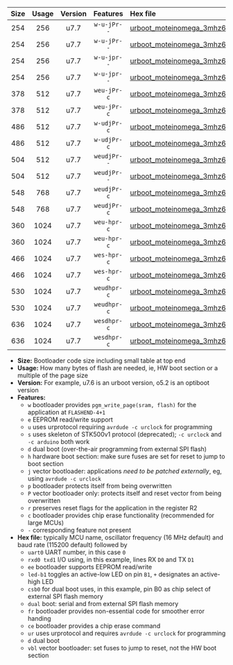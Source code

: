 |Size|Usage|Version|Features|Hex file|
|:-:|:-:|:-:|:-:|:--|
|254|256|u7.7|`w-u-jPr--`|[urboot_moteinomega_3mhz6864_57600bps_uart0_rxd0_txd1_led+d7_ur_vbl.hex](https://raw.githubusercontent.com/stefanrueger/urboot.hex/main/boards/moteinomega/fcpu_3mhz6864/57600_bps/urboot_moteinomega_3mhz6864_57600bps_uart0_rxd0_txd1_led+d7_ur_vbl.hex)|
|254|256|u7.7|`w-u-jPr--`|[urboot_moteinomega_3mhz6864_57600bps_uart1_rxd2_txd3_led+d7_ur_vbl.hex](https://raw.githubusercontent.com/stefanrueger/urboot.hex/main/boards/moteinomega/fcpu_3mhz6864/57600_bps/urboot_moteinomega_3mhz6864_57600bps_uart1_rxd2_txd3_led+d7_ur_vbl.hex)|
|254|256|u7.7|`w-u-jpr--`|[urboot_moteinomega_3mhz6864_57600bps_uart0_rxd0_txd1_led+d7_fr_ur_vbl.hex](https://raw.githubusercontent.com/stefanrueger/urboot.hex/main/boards/moteinomega/fcpu_3mhz6864/57600_bps/urboot_moteinomega_3mhz6864_57600bps_uart0_rxd0_txd1_led+d7_fr_ur_vbl.hex)|
|254|256|u7.7|`w-u-jpr--`|[urboot_moteinomega_3mhz6864_57600bps_uart1_rxd2_txd3_led+d7_fr_ur_vbl.hex](https://raw.githubusercontent.com/stefanrueger/urboot.hex/main/boards/moteinomega/fcpu_3mhz6864/57600_bps/urboot_moteinomega_3mhz6864_57600bps_uart1_rxd2_txd3_led+d7_fr_ur_vbl.hex)|
|378|512|u7.7|`weu-jPr-c`|[urboot_moteinomega_3mhz6864_57600bps_uart0_rxd0_txd1_ee_led+d7_fr_ce_ur_vbl.hex](https://raw.githubusercontent.com/stefanrueger/urboot.hex/main/boards/moteinomega/fcpu_3mhz6864/57600_bps/urboot_moteinomega_3mhz6864_57600bps_uart0_rxd0_txd1_ee_led+d7_fr_ce_ur_vbl.hex)|
|378|512|u7.7|`weu-jPr-c`|[urboot_moteinomega_3mhz6864_57600bps_uart1_rxd2_txd3_ee_led+d7_fr_ce_ur_vbl.hex](https://raw.githubusercontent.com/stefanrueger/urboot.hex/main/boards/moteinomega/fcpu_3mhz6864/57600_bps/urboot_moteinomega_3mhz6864_57600bps_uart1_rxd2_txd3_ee_led+d7_fr_ce_ur_vbl.hex)|
|486|512|u7.7|`w-udjPr-c`|[urboot_moteinomega_3mhz6864_57600bps_uart0_rxd0_txd1_led+d7_csc7_dual_fr_ce_ur_vbl.hex](https://raw.githubusercontent.com/stefanrueger/urboot.hex/main/boards/moteinomega/fcpu_3mhz6864/57600_bps/urboot_moteinomega_3mhz6864_57600bps_uart0_rxd0_txd1_led+d7_csc7_dual_fr_ce_ur_vbl.hex)|
|486|512|u7.7|`w-udjPr-c`|[urboot_moteinomega_3mhz6864_57600bps_uart1_rxd2_txd3_led+d7_csc7_dual_fr_ce_ur_vbl.hex](https://raw.githubusercontent.com/stefanrueger/urboot.hex/main/boards/moteinomega/fcpu_3mhz6864/57600_bps/urboot_moteinomega_3mhz6864_57600bps_uart1_rxd2_txd3_led+d7_csc7_dual_fr_ce_ur_vbl.hex)|
|504|512|u7.7|`weudjPr--`|[urboot_moteinomega_3mhz6864_57600bps_uart0_rxd0_txd1_ee_led+d7_csc7_dual_fr_ur_vbl.hex](https://raw.githubusercontent.com/stefanrueger/urboot.hex/main/boards/moteinomega/fcpu_3mhz6864/57600_bps/urboot_moteinomega_3mhz6864_57600bps_uart0_rxd0_txd1_ee_led+d7_csc7_dual_fr_ur_vbl.hex)|
|504|512|u7.7|`weudjPr--`|[urboot_moteinomega_3mhz6864_57600bps_uart1_rxd2_txd3_ee_led+d7_csc7_dual_fr_ur_vbl.hex](https://raw.githubusercontent.com/stefanrueger/urboot.hex/main/boards/moteinomega/fcpu_3mhz6864/57600_bps/urboot_moteinomega_3mhz6864_57600bps_uart1_rxd2_txd3_ee_led+d7_csc7_dual_fr_ur_vbl.hex)|
|548|768|u7.7|`weudjPr-c`|[urboot_moteinomega_3mhz6864_57600bps_uart0_rxd0_txd1_ee_led+d7_csc7_dual_fr_ce_ur_vbl.hex](https://raw.githubusercontent.com/stefanrueger/urboot.hex/main/boards/moteinomega/fcpu_3mhz6864/57600_bps/urboot_moteinomega_3mhz6864_57600bps_uart0_rxd0_txd1_ee_led+d7_csc7_dual_fr_ce_ur_vbl.hex)|
|548|768|u7.7|`weudjPr-c`|[urboot_moteinomega_3mhz6864_57600bps_uart1_rxd2_txd3_ee_led+d7_csc7_dual_fr_ce_ur_vbl.hex](https://raw.githubusercontent.com/stefanrueger/urboot.hex/main/boards/moteinomega/fcpu_3mhz6864/57600_bps/urboot_moteinomega_3mhz6864_57600bps_uart1_rxd2_txd3_ee_led+d7_csc7_dual_fr_ce_ur_vbl.hex)|
|360|1024|u7.7|`weu-hpr-c`|[urboot_moteinomega_3mhz6864_57600bps_uart0_rxd0_txd1_ee_led+d7_fr_ce_ur.hex](https://raw.githubusercontent.com/stefanrueger/urboot.hex/main/boards/moteinomega/fcpu_3mhz6864/57600_bps/urboot_moteinomega_3mhz6864_57600bps_uart0_rxd0_txd1_ee_led+d7_fr_ce_ur.hex)|
|360|1024|u7.7|`weu-hpr-c`|[urboot_moteinomega_3mhz6864_57600bps_uart1_rxd2_txd3_ee_led+d7_fr_ce_ur.hex](https://raw.githubusercontent.com/stefanrueger/urboot.hex/main/boards/moteinomega/fcpu_3mhz6864/57600_bps/urboot_moteinomega_3mhz6864_57600bps_uart1_rxd2_txd3_ee_led+d7_fr_ce_ur.hex)|
|466|1024|u7.7|`wes-hpr-c`|[urboot_moteinomega_3mhz6864_57600bps_uart0_rxd0_txd1_ee_led+d7_fr_ce.hex](https://raw.githubusercontent.com/stefanrueger/urboot.hex/main/boards/moteinomega/fcpu_3mhz6864/57600_bps/urboot_moteinomega_3mhz6864_57600bps_uart0_rxd0_txd1_ee_led+d7_fr_ce.hex)|
|466|1024|u7.7|`wes-hpr-c`|[urboot_moteinomega_3mhz6864_57600bps_uart1_rxd2_txd3_ee_led+d7_fr_ce.hex](https://raw.githubusercontent.com/stefanrueger/urboot.hex/main/boards/moteinomega/fcpu_3mhz6864/57600_bps/urboot_moteinomega_3mhz6864_57600bps_uart1_rxd2_txd3_ee_led+d7_fr_ce.hex)|
|530|1024|u7.7|`weudhpr-c`|[urboot_moteinomega_3mhz6864_57600bps_uart0_rxd0_txd1_ee_led+d7_csc7_dual_fr_ce_ur.hex](https://raw.githubusercontent.com/stefanrueger/urboot.hex/main/boards/moteinomega/fcpu_3mhz6864/57600_bps/urboot_moteinomega_3mhz6864_57600bps_uart0_rxd0_txd1_ee_led+d7_csc7_dual_fr_ce_ur.hex)|
|530|1024|u7.7|`weudhpr-c`|[urboot_moteinomega_3mhz6864_57600bps_uart1_rxd2_txd3_ee_led+d7_csc7_dual_fr_ce_ur.hex](https://raw.githubusercontent.com/stefanrueger/urboot.hex/main/boards/moteinomega/fcpu_3mhz6864/57600_bps/urboot_moteinomega_3mhz6864_57600bps_uart1_rxd2_txd3_ee_led+d7_csc7_dual_fr_ce_ur.hex)|
|636|1024|u7.7|`wesdhpr-c`|[urboot_moteinomega_3mhz6864_57600bps_uart0_rxd0_txd1_ee_led+d7_csc7_dual_fr_ce.hex](https://raw.githubusercontent.com/stefanrueger/urboot.hex/main/boards/moteinomega/fcpu_3mhz6864/57600_bps/urboot_moteinomega_3mhz6864_57600bps_uart0_rxd0_txd1_ee_led+d7_csc7_dual_fr_ce.hex)|
|636|1024|u7.7|`wesdhpr-c`|[urboot_moteinomega_3mhz6864_57600bps_uart1_rxd2_txd3_ee_led+d7_csc7_dual_fr_ce.hex](https://raw.githubusercontent.com/stefanrueger/urboot.hex/main/boards/moteinomega/fcpu_3mhz6864/57600_bps/urboot_moteinomega_3mhz6864_57600bps_uart1_rxd2_txd3_ee_led+d7_csc7_dual_fr_ce.hex)|

- **Size:** Bootloader code size including small table at top end
- **Usage:** How many bytes of flash are needed, ie, HW boot section or a multiple of the page size
- **Version:** For example, u7.6 is an urboot version, o5.2 is an optiboot version
- **Features:**
  + `w` bootloader provides `pgm_write_page(sram, flash)` for the application at `FLASHEND-4+1`
  + `e` EEPROM read/write support
  + `u` uses urprotocol requiring `avrdude -c urclock` for programming
  + `s` uses skeleton of STK500v1 protocol (deprecated); `-c urclock` and `-c arduino` both work
  + `d` dual boot (over-the-air programming from external SPI flash)
  + `h` hardware boot section: make sure fuses are set for reset to jump to boot section
  + `j` vector bootloader: applications *need to be patched externally*, eg, using `avrdude -c urclock`
  + `p` bootloader protects itself from being overwritten
  + `P` vector bootloader only: protects itself and reset vector from being overwritten
  + `r` preserves reset flags for the application in the register R2
  + `c` bootloader provides chip erase functionality (recommended for large MCUs)
  + `-` corresponding feature not present
- **Hex file:** typically MCU name, oscillator frequency (16 MHz default) and baud rate (115200 default) followed by
  + `uart0` UART number, in this case `0`
  + `rxd0 txd1` I/O using, in this example, lines RX `D0` and TX `D1`
  + `ee` bootloader supports EEPROM read/write
  + `led-b1` toggles an active-low LED on pin `B1`, `+` designates an active-high LED
  + `csb0` for dual boot uses, in this example, pin B0 as chip select of external SPI flash memory
  + `dual` boot: serial and from external SPI flash memory
  + `fr` bootloader provides non-essential code for smoother error handing
  + `ce` bootloader provides a chip erase command
  + `ur` uses urprotocol and requires `avrdude -c urclock` for programming
  + `d` dual boot
  + `vbl` vector bootloader: set fuses to jump to reset, not the HW boot section
